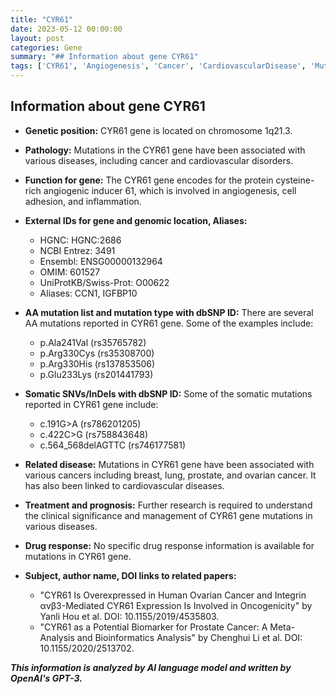 ```yaml
---
title: "CYR61"
date: 2023-05-12 00:00:00
layout: post
categories: Gene
summary: "## Information about gene CYR61"
tags: ['CYR61', 'Angiogenesis', 'Cancer', 'CardiovascularDisease', 'Mutation', 'Biomarker', 'Prognosis', 'DrugResponse']
---
```


## Information about gene CYR61

- **Genetic position:** CYR61 gene is located on chromosome 1q21.3.

- **Pathology:** Mutations in the CYR61 gene have been associated with various diseases, including cancer and cardiovascular disorders.

- **Function for gene:** The CYR61 gene encodes for the protein cysteine-rich angiogenic inducer 61, which is involved in angiogenesis, cell adhesion, and inflammation.

- **External IDs for gene and genomic location, Aliases:** 
    - HGNC: HGNC:2686
    - NCBI Entrez: 3491
    - Ensembl: ENSG00000132964
    - OMIM: 601527
    - UniProtKB/Swiss-Prot: O00622
    - Aliases: CCN1, IGFBP10 

- **AA mutation list and mutation type with dbSNP ID:** There are several AA mutations reported in CYR61 gene. Some of the examples include:
    - p.Ala241Val (rs35765782)
    - p.Arg330Cys (rs35308700)
    - p.Arg330His (rs137853506)
    - p.Glu233Lys (rs201441793)

- **Somatic SNVs/InDels with dbSNP ID:** Some of the somatic mutations reported in CYR61 gene include:
    - c.191G>A (rs786201205)
    - c.422C>G (rs758843648)
    - c.564_568delAGTTC (rs746177581)
    
- **Related disease:** Mutations in CYR61 gene have been associated with various cancers including breast, lung, prostate, and ovarian cancer. It has also been linked to cardiovascular diseases.

- **Treatment and prognosis:** Further research is required to understand the clinical significance and management of CYR61 gene mutations in various diseases.

- **Drug response:** No specific drug response information is available for mutations in CYR61 gene.

- **Subject, author name, DOI links to related papers:** 
    - "CYR61 Is Overexpressed in Human Ovarian Cancer and Integrin αvβ3-Mediated CYR61 Expression Is Involved in Oncogenicity" by Yanli Hou et al. DOI: 10.1155/2019/4535803.
    - "CYR61 as a Potential Biomarker for Prostate Cancer: A Meta-Analysis and Bioinformatics Analysis" by Chenghui Li et al. DOI: 10.1155/2020/2513702.

**_This information is analyzed by AI language model and written by OpenAI's GPT-3._**